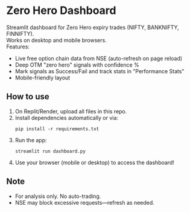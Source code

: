 # Zero Hero Dashboard

Streamlit dashboard for Zero Hero expiry trades (NIFTY, BANKNIFTY, FINNIFTY).  
Works on desktop and mobile browsers.  
Features:

- Live free option chain data from NSE (auto-refresh on page reload)
- Deep OTM "zero hero" signals with confidence %
- Mark signals as Success/Fail and track stats in "Performance Stats"
- Mobile-friendly layout

## How to use

1. On Replit/Render, upload all files in this repo.
2. Install dependencies automatically or via:
    ```
    pip install -r requirements.txt
    ```
3. Run the app:
    ```
    streamlit run dashboard.py
    ```
4. Use your browser (mobile or desktop) to access the dashboard!

## Note

- For analysis only. No auto-trading.
- NSE may block excessive requests—refresh as needed.